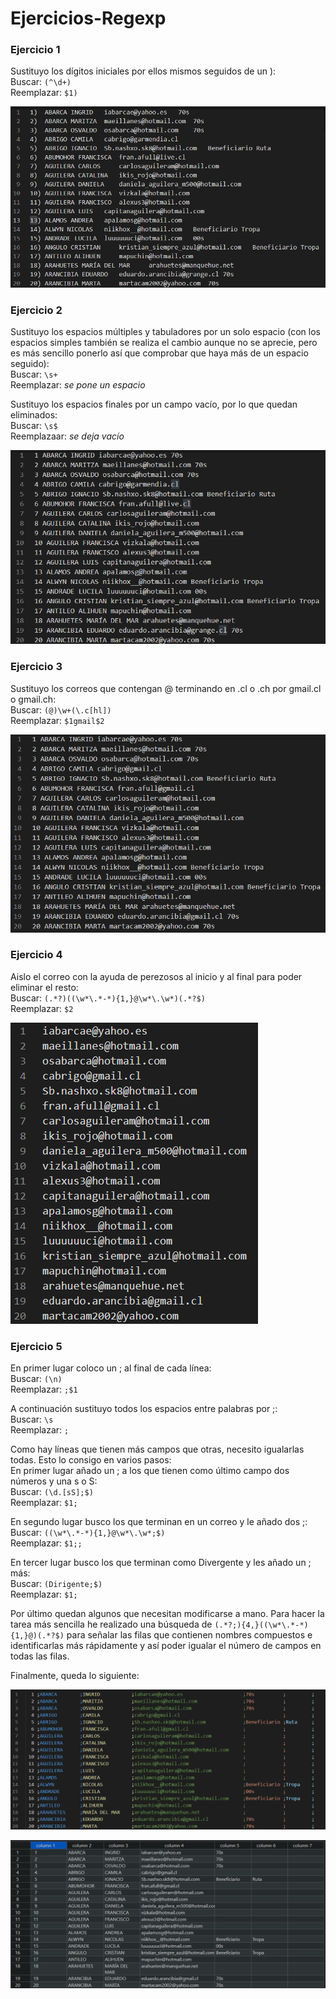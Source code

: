 # Ejercicios-Regexp

### Ejercicio 1

Sustituyo los dígitos iniciales por ellos mismos seguidos de un ):  
Buscar: `(^\d+)`  
Reemplazar: `$1)`

![](Regexp1.png)

### Ejercicio 2

Sustituyo los espacios múltiples y tabuladores por un solo espacio (con los espacios simples también se realiza el cambio aunque no se aprecie, pero es más sencillo ponerlo así que comprobar que haya más de un espacio seguido):  
Buscar: `\s+`  
Reemplazar: *se pone un espacio* ` `

Sustituyo los espacios finales por un campo vacío, por lo que quedan eliminados:  
Buscar: `\s$`  
Reemplazaar: *se deja vacío*

![](Regexp2.png)

### Ejercicio 3

Sustituyo los correos que contengan @ terminando en .cl o .ch por gmail.cl o gmail.ch:  
Buscar: `(@)\w+(\.c[hl])`  
Reemplazar: `$1gmail$2`

![](Regexp3.png)

### Ejercicio 4

Aislo el correo con la ayuda de perezosos al inicio y al final para poder eliminar el resto:  
Buscar: `(.*?)((\w*\.*-*){1,}@\w*\.\w*)(.*?$)`  
Reemplazar: `$2`

![](Regexp4.png)

### Ejercicio 5

En primer lugar coloco un ; al final de cada línea:  
Buscar: `(\n)`  
Reemplazar: `;$1`

A continuación sustituyo todos los espacios entre palabras por ;:  
Buscar: `\s`  
Reemplazar: `;`

Como hay líneas que tienen más campos que otras, necesito igualarlas todas. Esto lo consigo en varios pasos:  
En primer lugar añado un ; a los que tienen como último campo dos números y una s o S:  
Buscar: `(\d.[sS];$)`  
Reemplazar: `$1;`

En segundo lugar busco los que terminan en un correo y le añado dos ;:  
Buscar: `((\w*\.*-*){1,}@\w*\.\w*;$)`  
Reemplazar: `$1;;`

En tercer lugar busco los que terminan como Divergente y les añado un ; más:  
Buscar: `(Dirigente;$)`  
Reemplazar: `$1;`

Por último quedan algunos que necesitan modificarse a mano. Para hacer la tarea más sencilla he realizado una búsqueda de `(.*?;){4,}((\w*\.*-*){1,}@)(.*?$)` para señalar las filas que contienen nombres compuestos e identificarlas más rápidamente y así poder igualar el número de campos en todas las filas.

Finalmente, queda lo siguiente:

![](Regexp5a.png)

![](Regexp5b.png)
